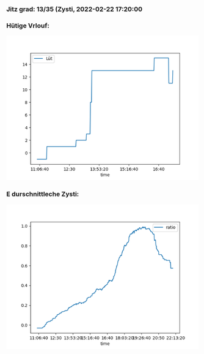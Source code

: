 ### Jitz grad: 13/35 (Zysti, 2022-02-22 17:20:00

### Hütige Vrlouf:
![Graph](Today.png)

### E durschnittleche Zysti:
![Graph](Zysti.png)